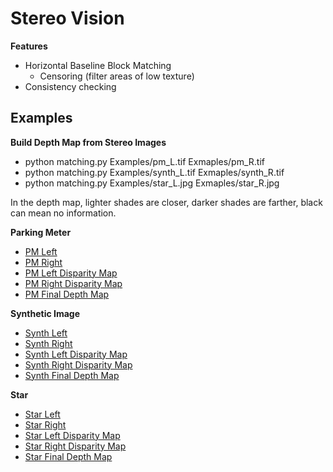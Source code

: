 # Stereo Vision

__Features__
* Horizontal Baseline Block Matching
	* Censoring (filter areas of low texture)
* Consistency checking

## Examples

__Build Depth Map from Stereo Images__

* python matching.py Examples/pm_L.tif Exmaples/pm_R.tif
* python matching.py Examples/synth_L.tif Exmaples/synth_R.tif
* python matching.py Examples/star_L.jpg Exmaples/star_R.jpg

In the depth map, lighter shades are closer, darker shades are farther, black can mean no information.

__Parking Meter__

* [PM Left](Examples/pm_L.tif)
* [PM Right](Examples/pm_R.tif)
* [PM Left Disparity Map](Examples/pm_L_disparity.png)
* [PM Right Disparity Map](Examples/pm_R_disparity.png)
* [PM Final Depth Map](Examples/pm_depth.png)

__Synthetic Image__

* [Synth Left](Examples/synth_L.tif)
* [Synth Right](Examples/synth_R.tif)
* [Synth Left Disparity Map](Examples/synth_L_disparity.png)
* [Synth Right Disparity Map](Examples/synth_R_disparity.png)
* [Synth Final Depth Map](Examples/synth_depth.png)

__Star__

* [Star Left](Examples/star_L.jpg)
* [Star Right](Examples/star_R.jpg)
* [Star Left Disparity Map](Examples/star_L_disparity.png)
* [Star Right Disparity Map](Examples/star_R_disparity.png)
* [Star Final Depth Map](Examples/star_depth.png)
